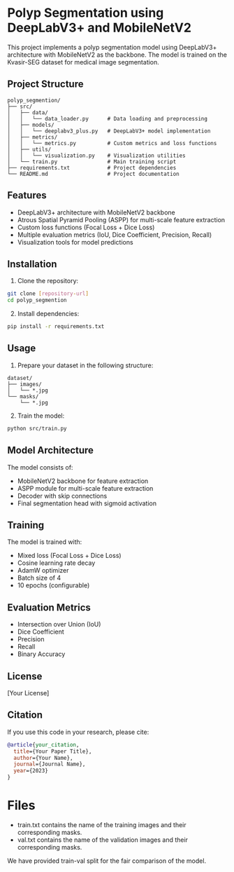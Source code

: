 # Polyp Segmentation using DeepLabV3+ and MobileNetV2

This project implements a polyp segmentation model using DeepLabV3+ architecture with MobileNetV2 as the backbone. The model is trained on the Kvasir-SEG dataset for medical image segmentation.

## Project Structure

```
polyp_segmention/
├── src/
│   ├── data/
│   │   └── data_loader.py      # Data loading and preprocessing
│   ├── models/
│   │   └── deeplabv3_plus.py   # DeepLabV3+ model implementation
│   ├── metrics/
│   │   └── metrics.py          # Custom metrics and loss functions
│   ├── utils/
│   │   └── visualization.py    # Visualization utilities
│   └── train.py                # Main training script
├── requirements.txt            # Project dependencies
└── README.md                   # Project documentation
```

## Features

- DeepLabV3+ architecture with MobileNetV2 backbone
- Atrous Spatial Pyramid Pooling (ASPP) for multi-scale feature extraction
- Custom loss functions (Focal Loss + Dice Loss)
- Multiple evaluation metrics (IoU, Dice Coefficient, Precision, Recall)
- Visualization tools for model predictions

## Installation

1. Clone the repository:
```bash
git clone [repository-url]
cd polyp_segmention
```

2. Install dependencies:
```bash
pip install -r requirements.txt
```

## Usage

1. Prepare your dataset in the following structure:
```
dataset/
├── images/
│   └── *.jpg
└── masks/
    └── *.jpg
```

2. Train the model:
```bash
python src/train.py
```

## Model Architecture

The model consists of:
- MobileNetV2 backbone for feature extraction
- ASPP module for multi-scale feature extraction
- Decoder with skip connections
- Final segmentation head with sigmoid activation

## Training

The model is trained with:
- Mixed loss (Focal Loss + Dice Loss)
- Cosine learning rate decay
- AdamW optimizer
- Batch size of 4
- 10 epochs (configurable)

## Evaluation Metrics

- Intersection over Union (IoU)
- Dice Coefficient
- Precision
- Recall
- Binary Accuracy

## License

[Your License]

## Citation

If you use this code in your research, please cite:

```bibtex
@article{your_citation,
  title={Your Paper Title},
  author={Your Name},
  journal={Journal Name},
  year={2023}
}
```

# Files
- train.txt contains the name of the training images and their corresponding masks.
- val.txt contains the name of the validation images and their corresponding masks. 

We have provided train-val split for the fair comparison of the model. 
